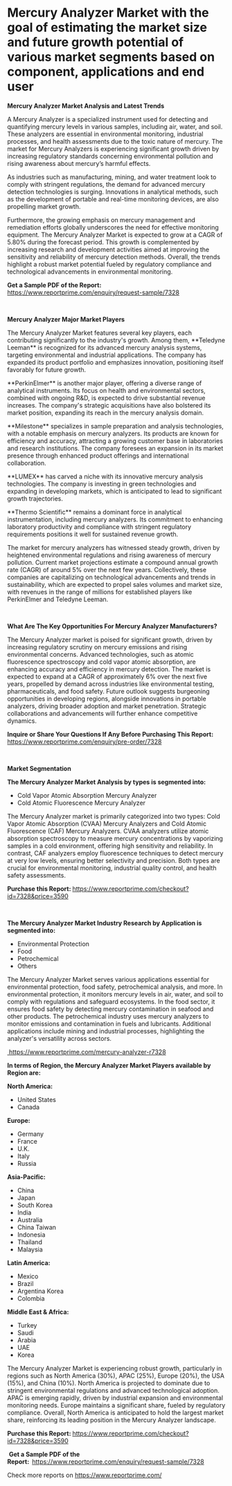 <p><h1>Mercury Analyzer Market with the goal of estimating the market size and future growth potential of various market segments based on component, applications and end user</h1></p><p><strong>Mercury Analyzer Market Analysis and Latest Trends</strong></p>
<p><p>A Mercury Analyzer is a specialized instrument used for detecting and quantifying mercury levels in various samples, including air, water, and soil. These analyzers are essential in environmental monitoring, industrial processes, and health assessments due to the toxic nature of mercury. The market for Mercury Analyzers is experiencing significant growth driven by increasing regulatory standards concerning environmental pollution and rising awareness about mercury’s harmful effects.</p><p>As industries such as manufacturing, mining, and water treatment look to comply with stringent regulations, the demand for advanced mercury detection technologies is surging. Innovations in analytical methods, such as the development of portable and real-time monitoring devices, are also propelling market growth. </p><p>Furthermore, the growing emphasis on mercury management and remediation efforts globally underscores the need for effective monitoring equipment. The Mercury Analyzer Market is expected to grow at a CAGR of 5.80% during the forecast period. This growth is complemented by increasing research and development activities aimed at improving the sensitivity and reliability of mercury detection methods. Overall, the trends highlight a robust market potential fueled by regulatory compliance and technological advancements in environmental monitoring.</p></p>
<p><strong>Get a Sample PDF of the Report:&nbsp;</strong> <a href="https://www.reportprime.com/enquiry/request-sample/7328?utm_campaign=3214&utm_medium=2&utm_source=Github&utm_content=ia&utm_term=19032025&utm_id=mercury-analyzer">https://www.reportprime.com/enquiry/request-sample/7328</a></p>
<p>&nbsp;</p>
<p><strong>Mercury Analyzer Major Market Players</strong></p>
<p><p>The Mercury Analyzer Market features several key players, each contributing significantly to the industry's growth. Among them, **Teledyne Leeman** is recognized for its advanced mercury analysis systems, targeting environmental and industrial applications. The company has expanded its product portfolio and emphasizes innovation, positioning itself favorably for future growth.</p><p>**PerkinElmer** is another major player, offering a diverse range of analytical instruments. Its focus on health and environmental sectors, combined with ongoing R&D, is expected to drive substantial revenue increases. The company's strategic acquisitions have also bolstered its market position, expanding its reach in the mercury analysis domain.</p><p>**Milestone** specializes in sample preparation and analysis technologies, with a notable emphasis on mercury analyzers. Its products are known for efficiency and accuracy, attracting a growing customer base in laboratories and research institutions. The company foresees an expansion in its market presence through enhanced product offerings and international collaboration.</p><p>**LUMEX** has carved a niche with its innovative mercury analysis technologies. The company is investing in green technologies and expanding in developing markets, which is anticipated to lead to significant growth trajectories.</p><p>**Thermo Scientific** remains a dominant force in analytical instrumentation, including mercury analyzers. Its commitment to enhancing laboratory productivity and compliance with stringent regulatory requirements positions it well for sustained revenue growth.</p><p>The market for mercury analyzers has witnessed steady growth, driven by heightened environmental regulations and rising awareness of mercury pollution. Current market projections estimate a compound annual growth rate (CAGR) of around 5% over the next few years. Collectively, these companies are capitalizing on technological advancements and trends in sustainability, which are expected to propel sales volumes and market size, with revenues in the range of millions for established players like PerkinElmer and Teledyne Leeman.</p></p>
<p>&nbsp;</p>
<p><strong>What Are The Key Opportunities For Mercury Analyzer Manufacturers?</strong></p>
<p><p>The Mercury Analyzer market is poised for significant growth, driven by increasing regulatory scrutiny on mercury emissions and rising environmental concerns. Advanced technologies, such as atomic fluorescence spectroscopy and cold vapor atomic absorption, are enhancing accuracy and efficiency in mercury detection. The market is expected to expand at a CAGR of approximately 6% over the next five years, propelled by demand across industries like environmental testing, pharmaceuticals, and food safety. Future outlook suggests burgeoning opportunities in developing regions, alongside innovations in portable analyzers, driving broader adoption and market penetration. Strategic collaborations and advancements will further enhance competitive dynamics.</p></p>
<p><strong>Inquire or Share Your Questions If Any Before Purchasing This Report:</strong> <a href="https://www.reportprime.com/enquiry/pre-order/7328?utm_campaign=3214&utm_medium=2&utm_source=Github&utm_content=ia&utm_term=19032025&utm_id=mercury-analyzer">https://www.reportprime.com/enquiry/pre-order/7328</a></p>
<p>&nbsp;</p>
<p><strong>Market Segmentation</strong></p>
<p><strong>The Mercury Analyzer Market Analysis by types is segmented into:</strong></p>
<p><ul><li>Cold Vapor Atomic Absorption Mercury Analyzer</li><li>Cold Atomic Fluorescence Mercury Analyzer</li></ul></p>
<p><p>The Mercury Analyzer market is primarily categorized into two types: Cold Vapor Atomic Absorption (CVAA) Mercury Analyzers and Cold Atomic Fluorescence (CAF) Mercury Analyzers. CVAA analyzers utilize atomic absorption spectroscopy to measure mercury concentrations by vaporizing samples in a cold environment, offering high sensitivity and reliability. In contrast, CAF analyzers employ fluorescence techniques to detect mercury at very low levels, ensuring better selectivity and precision. Both types are crucial for environmental monitoring, industrial quality control, and health safety assessments.</p></p>
<p><strong>Purchase this Report:&nbsp;</strong><a href="https://www.reportprime.com/checkout?id=7328&price=3590&utm_campaign=3214&utm_medium=2&utm_source=Github&utm_content=ia&utm_term=19032025&utm_id=mercury-analyzer">https://www.reportprime.com/checkout?id=7328&price=3590</a></p>
<p>&nbsp;</p>
<p><strong>The Mercury Analyzer Market Industry Research by Application is segmented into:</strong></p>
<p><ul><li>Environmental Protection</li><li>Food</li><li>Petrochemical</li><li>Others</li></ul></p>
<p><p>The Mercury Analyzer Market serves various applications essential for environmental protection, food safety, petrochemical analysis, and more. In environmental protection, it monitors mercury levels in air, water, and soil to comply with regulations and safeguard ecosystems. In the food sector, it ensures food safety by detecting mercury contamination in seafood and other products. The petrochemical industry uses mercury analyzers to monitor emissions and contamination in fuels and lubricants. Additional applications include mining and industrial processes, highlighting the analyzer's versatility across sectors.</p></p>
<p><a href="https://www.reportprime.com/mercury-analyzer-r7328?utm_campaign=3214&utm_medium=2&utm_source=Github&utm_content=ia&utm_term=19032025&utm_id=mercury-analyzer">&nbsp;https://www.reportprime.com/mercury-analyzer-r7328</a></p>
<p><strong>In terms of Region, the Mercury Analyzer Market Players available by Region are:</strong></p>
<p>
    <p> <strong> North America: </strong>
        <ul>
            <li>United States</li>
            <li>Canada</li>
        </ul>
        </p> 
    <p> <strong> Europe: </strong>
        <ul>
            <li>Germany</li>
            <li>France</li>
            <li>U.K.</li>
            <li>Italy</li>
            <li>Russia</li>
        </ul>
        </p> 
    <p> <strong> Asia-Pacific: </strong>
        <ul>
            <li>China</li>
            <li>Japan</li>
            <li>South Korea</li>
            <li>India</li>
            <li>Australia</li>
            <li>China Taiwan</li>
            <li>Indonesia</li>
            <li>Thailand</li>
            <li>Malaysia</li>
        </ul>
        </p> 
    <p> <strong> Latin America: </strong>
        <ul>
            <li>Mexico</li>
            <li>Brazil</li>
            <li>Argentina Korea</li>
            <li>Colombia</li>
        </ul>
        </p> 
    <p> <strong> Middle East & Africa: </strong>
        <ul>
            <li>Turkey</li>
            <li>Saudi</li>
            <li>Arabia</li>
            <li>UAE</li>
            <li>Korea</li>
        </ul>
    </p>
    </p>
<p><p>The Mercury Analyzer Market is experiencing robust growth, particularly in regions such as North America (30%), APAC (25%), Europe (20%), the USA (15%), and China (10%). North America is projected to dominate due to stringent environmental regulations and advanced technological adoption. APAC is emerging rapidly, driven by industrial expansion and environmental monitoring needs. Europe maintains a significant share, fueled by regulatory compliance. Overall, North America is anticipated to hold the largest market share, reinforcing its leading position in the Mercury Analyzer landscape.</p></p>
<p><strong>Purchase this Report: </strong><a href="https://www.reportprime.com/checkout?id=7328&price=3590&utm_campaign=3214&utm_medium=2&utm_source=Github&utm_content=ia&utm_term=19032025&utm_id=mercury-analyzer">https://www.reportprime.com/checkout?id=7328&price=3590</a></p>
<p>&nbsp;<strong>Get a Sample PDF of the Report:&nbsp;&nbsp;</strong><a href="https://www.reportprime.com/enquiry/request-sample/7328?utm_campaign=3214&utm_medium=2&utm_source=Github&utm_content=ia&utm_term=19032025&utm_id=mercury-analyzer">https://www.reportprime.com/enquiry/request-sample/7328</a></p>
<p><strong></strong></p>
<p>Check more reports on <a href="https://www.reportprime.com/?utm_campaign=3214&utm_medium=2&utm_source=Github&utm_content=ia&utm_term=19032025&utm_id=mercury-analyzer">https://www.reportprime.com/</a></p>